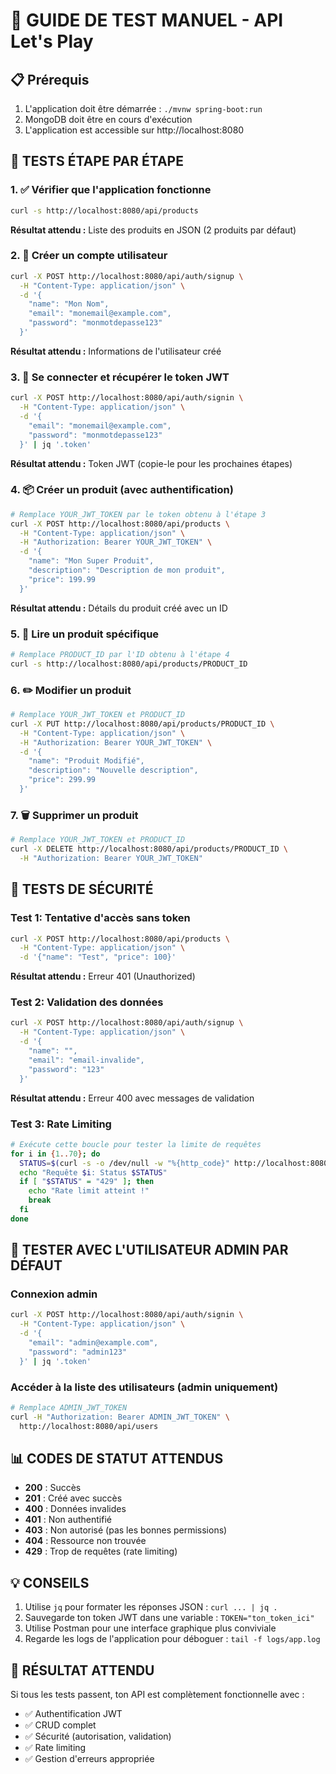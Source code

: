 # 🧪 GUIDE DE TEST MANUEL - API Let's Play

## 📋 Prérequis

1. L'application doit être démarrée : `./mvnw spring-boot:run`
2. MongoDB doit être en cours d'exécution
3. L'application est accessible sur http://localhost:8080

## 🚀 TESTS ÉTAPE PAR ÉTAPE

### 1. ✅ Vérifier que l'application fonctionne

```bash
curl -s http://localhost:8080/api/products
```

**Résultat attendu :** Liste des produits en JSON (2 produits par défaut)

### 2. 👤 Créer un compte utilisateur

```bash
curl -X POST http://localhost:8080/api/auth/signup \
  -H "Content-Type: application/json" \
  -d '{
    "name": "Mon Nom",
    "email": "monemail@example.com",
    "password": "monmotdepasse123"
  }'
```

**Résultat attendu :** Informations de l'utilisateur créé

### 3. 🔐 Se connecter et récupérer le token JWT

```bash
curl -X POST http://localhost:8080/api/auth/signin \
  -H "Content-Type: application/json" \
  -d '{
    "email": "monemail@example.com",
    "password": "monmotdepasse123"
  }' | jq '.token'
```

**Résultat attendu :** Token JWT (copie-le pour les prochaines étapes)

### 4. 📦 Créer un produit (avec authentification)

```bash
# Remplace YOUR_JWT_TOKEN par le token obtenu à l'étape 3
curl -X POST http://localhost:8080/api/products \
  -H "Content-Type: application/json" \
  -H "Authorization: Bearer YOUR_JWT_TOKEN" \
  -d '{
    "name": "Mon Super Produit",
    "description": "Description de mon produit",
    "price": 199.99
  }'
```

**Résultat attendu :** Détails du produit créé avec un ID

### 5. 📖 Lire un produit spécifique

```bash
# Remplace PRODUCT_ID par l'ID obtenu à l'étape 4
curl -s http://localhost:8080/api/products/PRODUCT_ID
```

### 6. ✏️ Modifier un produit

```bash
# Remplace YOUR_JWT_TOKEN et PRODUCT_ID
curl -X PUT http://localhost:8080/api/products/PRODUCT_ID \
  -H "Content-Type: application/json" \
  -H "Authorization: Bearer YOUR_JWT_TOKEN" \
  -d '{
    "name": "Produit Modifié",
    "description": "Nouvelle description",
    "price": 299.99
  }'
```

### 7. 🗑️ Supprimer un produit

```bash
# Remplace YOUR_JWT_TOKEN et PRODUCT_ID
curl -X DELETE http://localhost:8080/api/products/PRODUCT_ID \
  -H "Authorization: Bearer YOUR_JWT_TOKEN"
```

## 🧪 TESTS DE SÉCURITÉ

### Test 1: Tentative d'accès sans token

```bash
curl -X POST http://localhost:8080/api/products \
  -H "Content-Type: application/json" \
  -d '{"name": "Test", "price": 100}'
```

**Résultat attendu :** Erreur 401 (Unauthorized)

### Test 2: Validation des données

```bash
curl -X POST http://localhost:8080/api/auth/signup \
  -H "Content-Type: application/json" \
  -d '{
    "name": "",
    "email": "email-invalide",
    "password": "123"
  }'
```

**Résultat attendu :** Erreur 400 avec messages de validation

### Test 3: Rate Limiting

```bash
# Exécute cette boucle pour tester la limite de requêtes
for i in {1..70}; do
  STATUS=$(curl -s -o /dev/null -w "%{http_code}" http://localhost:8080/api/products)
  echo "Requête $i: Status $STATUS"
  if [ "$STATUS" = "429" ]; then
    echo "Rate limit atteint !"
    break
  fi
done
```

## 🔑 TESTER AVEC L'UTILISATEUR ADMIN PAR DÉFAUT

### Connexion admin

```bash
curl -X POST http://localhost:8080/api/auth/signin \
  -H "Content-Type: application/json" \
  -d '{
    "email": "admin@example.com",
    "password": "admin123"
  }' | jq '.token'
```

### Accéder à la liste des utilisateurs (admin uniquement)

```bash
# Remplace ADMIN_JWT_TOKEN
curl -H "Authorization: Bearer ADMIN_JWT_TOKEN" \
  http://localhost:8080/api/users
```

## 📊 CODES DE STATUT ATTENDUS

- **200** : Succès
- **201** : Créé avec succès
- **400** : Données invalides
- **401** : Non authentifié
- **403** : Non autorisé (pas les bonnes permissions)
- **404** : Ressource non trouvée
- **429** : Trop de requêtes (rate limiting)

## 💡 CONSEILS

1. Utilise `jq` pour formater les réponses JSON : `curl ... | jq .`
2. Sauvegarde ton token JWT dans une variable : `TOKEN="ton_token_ici"`
3. Utilise Postman pour une interface graphique plus conviviale
4. Regarde les logs de l'application pour déboguer : `tail -f logs/app.log`

## 🎯 RÉSULTAT ATTENDU

Si tous les tests passent, ton API est complètement fonctionnelle avec :

- ✅ Authentification JWT
- ✅ CRUD complet
- ✅ Sécurité (autorisation, validation)
- ✅ Rate limiting
- ✅ Gestion d'erreurs appropriée
